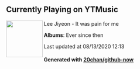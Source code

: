 ## Currently Playing on YTMusic

[<img align="left" width="100" src="https://lh3.googleusercontent.com/UfVcWghzFMboO9Fp9wxisn5tn4qkG7b_x6co8p2Be1RXwp3LijwFlzeVyqq3D3d2HhiEhLC0QsId2QQ2">](https://music.youtube.com/channel/UC0hmSIclmQPYr7egFGCYgVw)

Lee Jiyeon - It was pain for me

**Albums**: Ever since then

Last updated at 08/13/2020 12:13

#### Generated with [20chan/github-now](https://github.com/20chan/github-now)


<!--
**20chan/20chan** is a ✨ _special_ ✨ repository because its `README.md` (this file) appears on your GitHub profile.

Here are some ideas to get you started:

- 🔭 I’m currently working on ...
- 🌱 I’m currently learning ...
- 👯 I’m looking to collaborate on ...
- 🤔 I’m looking for help with ...
- 💬 Ask me about ...
- 📫 How to reach me: ...
- 😄 Pronouns: ...
- ⚡ Fun fact: ...
-->
